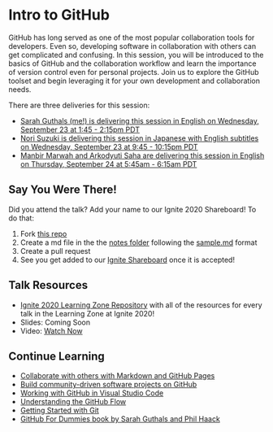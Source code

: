# Intro to GitHub

GitHub has long served as one of the most popular collaboration tools for developers. Even so, developing software in collaboration with others can get complicated and confusing. In this session, you will be introduced to the basics of GitHub and the collaboration workflow and learn the importance of version control even for personal projects. Join us to explore the GitHub toolset and begin leveraging it for your own development and collaboration needs.

There are three deliveries for this session:
- [Sarah Guthals (me!) is delivering this session in English on Wednesday, September 23 at 1:45 - 2:15pm PDT](https://myignite.microsoft.com/sessions/93f49a5f-71f9-4036-afcf-6cdcbb8abf05)
- [Nori Suzuki is delivering this session in Japanese with English subtitles on Wednesday, September 23 at 9:45 - 10:15pm PDT](https://myignite.microsoft.com/sessions/f6b328f7-0b00-44ff-a88b-c06409597783)
- [Manbir Marwah and Arkodyuti Saha are delivering this session in English on Thursday, September 24 at 5:45am - 6:15am PDT](https://myignite.microsoft.com/sessions/970a02b6-6d90-4583-81dd-c23a2a556219)  

## Say You Were There!

Did you attend the talk? Add your name to our Ignite 2020 Shareboard! To do that:
1. Fork [this repo](https://github.com/sguthals/talkswithdrg)
2. Create a md file in the the [notes folder](https://github.com/sguthals/talkswithdrg/tree/main/2020/ignite/intro-to-github/notes) following the [sample.md](https://github.com/sguthals/talkswithdrg/blob/main/2020/ignite/intro-to-github/notes/sample.md) format
3. Create a pull request
4. See you get added to our [Ignite Shareboard](https://github.com/sguthals/talkswithdrg/blob/main/2020/ignite/intro-to-github/ignite-shareboard.md) once it is accepted!

## Talk Resources

- [Ignite 2020 Learning Zone Repository](https://github.com/microsoft/ignitelearnzone/blob/main/session-resources/github.md) with all of the resources for every talk in the Learning Zone at Ignite 2020!
- Slides: Coming Soon
- Video: [Watch Now](https://myignite.microsoft.com/archives/IG20-LRN163)

## Continue Learning

- [Collaborate with others with Markdown and GitHub Pages](https://docs.microsoft.com/learn/paths/collaborate-markdown-github-pages/?WT.mc_id=ignite2020_techseries)
- [Build community-driven software projects on GitHub](https://docs.microsoft.com/learn/paths/build-community-driven-projects-github/?WT.mc_id=ignite2020_techseries)
- [Working with GitHub in Visual Studio Code](https://code.visualstudio.com/docs/editor/github)
- [Understanding the GitHub Flow](https://guides.github.com/introduction/flow/)
- [Getting Started with Git](https://git-scm.com/book/en/v2/Getting-Started-About-Version-Control)
- [GitHub For Dummies book by Sarah Guthals and Phil Haack](https://www.amazon.com/GitHub-Dummies-Guthals/dp/1119572673/)
